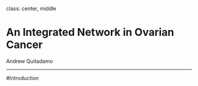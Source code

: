 class: center, middle

# An Integrated Network in Ovarian Cancer

Andrew Quitadamo

---

#Introduction
